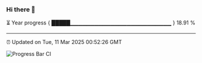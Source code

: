 ### Hi there 👋

⏳ Year progress { █████▁▁▁▁▁▁▁▁▁▁▁▁▁▁▁▁▁▁▁▁▁▁▁▁▁ } 18.91 %

---

⏰ Updated on Tue, 11 Mar 2025 00:52:26 GMT

![Progress Bar CI](https://github.com/Shyam-Makwana/GitHub-Actions-Demo/workflows/Progress%20Bar%20CI/badge.svg)
